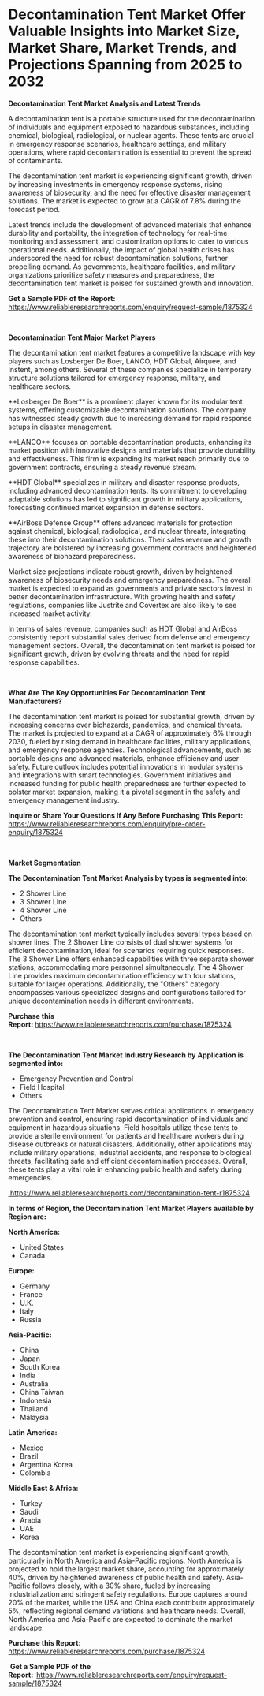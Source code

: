 <p><h1>Decontamination Tent Market Offer Valuable Insights into Market Size, Market Share, Market Trends, and Projections Spanning from 2025 to 2032</h1></p><p><strong>Decontamination Tent Market Analysis and Latest Trends</strong></p>
<p><p>A decontamination tent is a portable structure used for the decontamination of individuals and equipment exposed to hazardous substances, including chemical, biological, radiological, or nuclear agents. These tents are crucial in emergency response scenarios, healthcare settings, and military operations, where rapid decontamination is essential to prevent the spread of contaminants.</p><p>The decontamination tent market is experiencing significant growth, driven by increasing investments in emergency response systems, rising awareness of biosecurity, and the need for effective disaster management solutions. The market is expected to grow at a CAGR of 7.8% during the forecast period. </p><p>Latest trends include the development of advanced materials that enhance durability and portability, the integration of technology for real-time monitoring and assessment, and customization options to cater to various operational needs. Additionally, the impact of global health crises has underscored the need for robust decontamination solutions, further propelling demand. As governments, healthcare facilities, and military organizations prioritize safety measures and preparedness, the decontamination tent market is poised for sustained growth and innovation.</p></p>
<p><strong>Get a Sample PDF of the Report:&nbsp;</strong> <a href="https://www.reliableresearchreports.com/enquiry/request-sample/1875324?utm_campaign=3035&utm_medium=2&utm_source=Github&utm_content=ia&utm_term=13042025&utm_id=decontamination-tent">https://www.reliableresearchreports.com/enquiry/request-sample/1875324</a></p>
<p>&nbsp;</p>
<p><strong>Decontamination Tent Major Market Players</strong></p>
<p><p>The decontamination tent market features a competitive landscape with key players such as Losberger De Boer, LANCO, HDT Global, Airquee, and Instent, among others. Several of these companies specialize in temporary structure solutions tailored for emergency response, military, and healthcare sectors.</p><p>**Losberger De Boer** is a prominent player known for its modular tent systems, offering customizable decontamination solutions. The company has witnessed steady growth due to increasing demand for rapid response setups in disaster management.</p><p>**LANCO** focuses on portable decontamination products, enhancing its market position with innovative designs and materials that provide durability and effectiveness. This firm is expanding its market reach primarily due to government contracts, ensuring a steady revenue stream.</p><p>**HDT Global** specializes in military and disaster response products, including advanced decontamination tents. Its commitment to developing adaptable solutions has led to significant growth in military applications, forecasting continued market expansion in defense sectors.</p><p>**AirBoss Defense Group** offers advanced materials for protection against chemical, biological, radiological, and nuclear threats, integrating these into their decontamination solutions. Their sales revenue and growth trajectory are bolstered by increasing government contracts and heightened awareness of biohazard preparedness.</p><p>Market size projections indicate robust growth, driven by heightened awareness of biosecurity needs and emergency preparedness. The overall market is expected to expand as governments and private sectors invest in better decontamination infrastructure. With growing health and safety regulations, companies like Justrite and Covertex are also likely to see increased market activity.</p><p>In terms of sales revenue, companies such as HDT Global and AirBoss consistently report substantial sales derived from defense and emergency management sectors. Overall, the decontamination tent market is poised for significant growth, driven by evolving threats and the need for rapid response capabilities.</p></p>
<p>&nbsp;</p>
<p><strong>What Are The Key Opportunities For Decontamination Tent Manufacturers?</strong></p>
<p><p>The decontamination tent market is poised for substantial growth, driven by increasing concerns over biohazards, pandemics, and chemical threats. The market is projected to expand at a CAGR of approximately 6% through 2030, fueled by rising demand in healthcare facilities, military applications, and emergency response agencies. Technological advancements, such as portable designs and advanced materials, enhance efficiency and user safety. Future outlook includes potential innovations in modular systems and integrations with smart technologies. Government initiatives and increased funding for public health preparedness are further expected to bolster market expansion, making it a pivotal segment in the safety and emergency management industry.</p></p>
<p><strong>Inquire or Share Your Questions If Any Before Purchasing This Report:</strong> <a href="https://www.reliableresearchreports.com/enquiry/pre-order-enquiry/1875324?utm_campaign=3035&utm_medium=2&utm_source=Github&utm_content=ia&utm_term=13042025&utm_id=decontamination-tent">https://www.reliableresearchreports.com/enquiry/pre-order-enquiry/1875324</a></p>
<p>&nbsp;</p>
<p><strong>Market Segmentation</strong></p>
<p><strong>The Decontamination Tent Market Analysis by types is segmented into:</strong></p>
<p><ul><li>2 Shower Line</li><li>3 Shower Line</li><li>4 Shower Line</li><li>Others</li></ul></p>
<p><p>The decontamination tent market typically includes several types based on shower lines. The 2 Shower Line consists of dual shower systems for efficient decontamination, ideal for scenarios requiring quick responses. The 3 Shower Line offers enhanced capabilities with three separate shower stations, accommodating more personnel simultaneously. The 4 Shower Line provides maximum decontamination efficiency with four stations, suitable for larger operations. Additionally, the "Others" category encompasses various specialized designs and configurations tailored for unique decontamination needs in different environments.</p></p>
<p><strong>Purchase this Report:&nbsp;</strong><a href="https://www.reliableresearchreports.com/purchase/1875324?utm_campaign=3035&utm_medium=2&utm_source=Github&utm_content=ia&utm_term=13042025&utm_id=decontamination-tent">https://www.reliableresearchreports.com/purchase/1875324</a></p>
<p>&nbsp;</p>
<p><strong>The Decontamination Tent Market Industry Research by Application is segmented into:</strong></p>
<p><ul><li>Emergency Prevention and Control</li><li>Field Hospital</li><li>Others</li></ul></p>
<p><p>The Decontamination Tent Market serves critical applications in emergency prevention and control, ensuring rapid decontamination of individuals and equipment in hazardous situations. Field hospitals utilize these tents to provide a sterile environment for patients and healthcare workers during disease outbreaks or natural disasters. Additionally, other applications may include military operations, industrial accidents, and response to biological threats, facilitating safe and efficient decontamination processes. Overall, these tents play a vital role in enhancing public health and safety during emergencies.</p></p>
<p><a href="https://www.reliableresearchreports.com/decontamination-tent-r1875324?utm_campaign=3035&utm_medium=2&utm_source=Github&utm_content=ia&utm_term=13042025&utm_id=decontamination-tent">&nbsp;https://www.reliableresearchreports.com/decontamination-tent-r1875324</a></p>
<p><strong>In terms of Region, the Decontamination Tent Market Players available by Region are:</strong></p>
<p>
    <p> <strong> North America: </strong>
        <ul>
            <li>United States</li>
            <li>Canada</li>
        </ul>
        </p> 
    <p> <strong> Europe: </strong>
        <ul>
            <li>Germany</li>
            <li>France</li>
            <li>U.K.</li>
            <li>Italy</li>
            <li>Russia</li>
        </ul>
        </p> 
    <p> <strong> Asia-Pacific: </strong>
        <ul>
            <li>China</li>
            <li>Japan</li>
            <li>South Korea</li>
            <li>India</li>
            <li>Australia</li>
            <li>China Taiwan</li>
            <li>Indonesia</li>
            <li>Thailand</li>
            <li>Malaysia</li>
        </ul>
        </p> 
    <p> <strong> Latin America: </strong>
        <ul>
            <li>Mexico</li>
            <li>Brazil</li>
            <li>Argentina Korea</li>
            <li>Colombia</li>
        </ul>
        </p> 
    <p> <strong> Middle East & Africa: </strong>
        <ul>
            <li>Turkey</li>
            <li>Saudi</li>
            <li>Arabia</li>
            <li>UAE</li>
            <li>Korea</li>
        </ul>
    </p>
    </p>
<p><p>The decontamination tent market is experiencing significant growth, particularly in North America and Asia-Pacific regions. North America is projected to hold the largest market share, accounting for approximately 40%, driven by heightened awareness of public health and safety. Asia-Pacific follows closely, with a 30% share, fueled by increasing industrialization and stringent safety regulations. Europe captures around 20% of the market, while the USA and China each contribute approximately 5%, reflecting regional demand variations and healthcare needs. Overall, North America and Asia-Pacific are expected to dominate the market landscape.</p></p>
<p><strong>Purchase this Report: </strong><a href="https://www.reliableresearchreports.com/purchase/1875324?utm_campaign=3035&utm_medium=2&utm_source=Github&utm_content=ia&utm_term=13042025&utm_id=decontamination-tent">https://www.reliableresearchreports.com/purchase/1875324</a></p>
<p>&nbsp;<strong>Get a Sample PDF of the Report:&nbsp;&nbsp;</strong><a href="https://www.reliableresearchreports.com/enquiry/request-sample/1875324?utm_campaign=3035&utm_medium=2&utm_source=Github&utm_content=ia&utm_term=13042025&utm_id=decontamination-tent">https://www.reliableresearchreports.com/enquiry/request-sample/1875324</a></p>
<p><strong></strong></p>
<p><p></p><p></p><p></p></p>